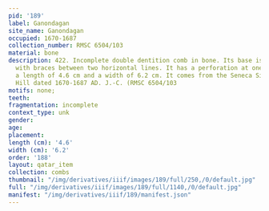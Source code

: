 ```yaml
---
pid: '189'
label: Ganondagan
site_name: Ganondagan
occupied: 1670-1687
collection_number: RMSC 6504/103
material: bone
description: 422. Incomplete double dentition comb in bone. Its base is decorated
  with braces between two horizontal lines. It has a perforation at one end. It has
  a length of 4.6 cm and a width of 6.2 cm. It comes from the Seneca Site Boughton
  Hill dated 1670-1687 AD. J.-C. (RMSC 6504/103
motifs: none;
teeth:
fragmentation: incomplete
context_type: unk
gender:
age:
placement:
length (cm): '4.6'
width (cm): '6.2'
order: '188'
layout: qatar_item
collection: combs
thumbnail: "/img/derivatives/iiif/images/189/full/250,/0/default.jpg"
full: "/img/derivatives/iiif/images/189/full/1140,/0/default.jpg"
manifest: "/img/derivatives/iiif/189/manifest.json"
---
```

